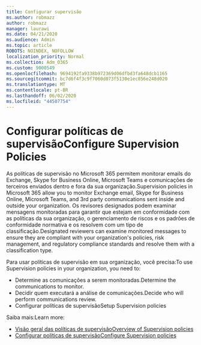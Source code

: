 ```yaml
---
title: Configurar supervisão
ms.author: robmazz
author: robmazz
manager: laurawi
ms.date: 04/21/2020
ms.audience: Admin
ms.topic: article
ROBOTS: NOINDEX, NOFOLLOW
localization_priority: Normal
ms.collection: Adm_O365
ms.custom: 9000549
ms.openlocfilehash: 9694192fa9338b972369d06dfbd3fa648dcb1165
ms.sourcegitcommit: bc7d6f4f3c9f7060d073f5130e1ec856e248d020
ms.translationtype: MT
ms.contentlocale: pt-BR
ms.lasthandoff: 06/02/2020
ms.locfileid: "44507754"
---
```

# <a name="configure-supervision-policies"></a><span data-ttu-id="782a1-102">Configurar políticas de supervisão</span><span class="sxs-lookup"><span data-stu-id="782a1-102">Configure Supervision Policies</span></span>

<span data-ttu-id="782a1-103">As políticas de supervisão no Microsoft 365 permitem monitorar emails do Exchange, Skype for Business Online, Microsoft Teams e comunicações de terceiros enviados dentro e fora da sua organização.</span><span class="sxs-lookup"><span data-stu-id="782a1-103">Supervision policies in Microsoft 365 allow you to monitor Exchange email, Skype for Business Online, Microsoft Teams, and 3rd party communications sent inside and outside your organization.</span></span> <span data-ttu-id="782a1-104">Os revisores designados podem examinar mensagens monitoradas para garantir que estejam em conformidade com as políticas da sua organização, o gerenciamento de riscos e os padrões de conformidade normativa e os resolvem com um tipo de classificação.</span><span class="sxs-lookup"><span data-stu-id="782a1-104">Designated reviewers can examine monitored messages to ensure they are compliant with your organization's policies, risk management, and regulatory compliance standards and resolve them with a classification type.</span></span>

<span data-ttu-id="782a1-105">Para usar políticas de supervisão em sua organização, você precisa:</span><span class="sxs-lookup"><span data-stu-id="782a1-105">To use Supervision policies in your organization, you need to:</span></span>

- <span data-ttu-id="782a1-106">Determine as comunicações a serem monitoradas.</span><span class="sxs-lookup"><span data-stu-id="782a1-106">Determine the communications to monitor.</span></span>
- <span data-ttu-id="782a1-107">Decidir quem executará a análise de comunicações.</span><span class="sxs-lookup"><span data-stu-id="782a1-107">Decide who will perform communications review.</span></span>
- <span data-ttu-id="782a1-108">Configurar políticas de supervisão</span><span class="sxs-lookup"><span data-stu-id="782a1-108">Setup Supervision policies</span></span>

<span data-ttu-id="782a1-109">Saiba mais:</span><span class="sxs-lookup"><span data-stu-id="782a1-109">Learn more:</span></span>

- [<span data-ttu-id="782a1-110">Visão geral das políticas de supervisão</span><span class="sxs-lookup"><span data-stu-id="782a1-110">Overview of Supervision policies</span></span>](https://docs.microsoft.com/microsoft-365/compliance/supervision-policies)
- [<span data-ttu-id="782a1-111">Configurar políticas de supervisão</span><span class="sxs-lookup"><span data-stu-id="782a1-111">Configure Supervision policies</span></span>](https://docs.microsoft.com/microsoft-365/compliance/configure-supervision-policies)
